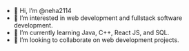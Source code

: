 - 👋 Hi, I’m @neha2114
- 👀 I’m interested in web development and fullstack software development.
- 🌱 I’m currently learning Java, C++, React JS, and SQL.
- 💞️ I’m looking to collaborate on web development projects.

<!---
neha2114/neha2114 is a ✨ special ✨ repository because its `README.md` (this file) appears on your GitHub profile.
You can click the Preview link to take a look at your changes.
--->
